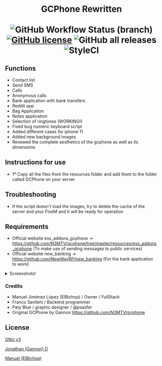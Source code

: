<h1 align="center">
  <br>
  GCPhone Rewritten
  <br>
  <br>
  <img alt="GitHub Workflow Status (branch)" src="https://img.shields.io/github/workflow/status/DmACKGL/GCPhone-Rewrite/CI/master?style=for-the-badge">
  <a href="https://github.com/DmACKGL/GCPhone-Rewrite"><img alt="GitHub license" src="https://img.shields.io/github/license/DmACKGL/GCPhone-Rewrite?style=for-the-badge"></a>
  <img alt="GitHub all releases" src="https://img.shields.io/github/downloads/DmACKGL/GCPhone-Rewrite/total?style=for-the-badge">
  <br>
  <img alt="StyleCI" src="https://github.styleci.io/repos/349118467/shield">
</h1>

## Functions 

  - Contact list
  - Send SMS
  - Calls
  - Anonymous calls
  - Bank application with bank transfers
  - Reddit app
  - Bag Application
  - Notes application
  - Selection of ringtones (WORKING!)
  - Fixed bug numeric keyboard script
  - Added different cases for iphone 11
  - Added new background images
  - Renewed the complete aesthetics of the gcphone as well as its dimensions

## Instructions for use

  - 1º Copy all the files from the resources folder and add them to the folder called GCPhone on your server


## Troubleshooting
  - If the script doesn't load the images, try to delete the cache of the server and your FiveM and it will be ready for operation
## Requirements

  - Official website esx_addons_gcphone -> https://github.com/N3MTV/gcphone/tree/master/resources/esx_addons_gcphone (To make use of sending messages to public services)
  - Official website new_banking -> https://github.com/NewWayRP/new_banking (For the bank application to work)

<details>
  <summary>Screenshots!</summary>
  
  ![GCPhone Preview](https://imgur.com/a2ltY4l.png)
  ![GCPhone Preview](https://imgur.com/HsRSwRk.png)
  ![GCPhone Preview](https://imgur.com/hPcimYT.png)
  ![GCPhone Preview](https://imgur.com/UogUOTD.png)
  ![GCPhone Preview](https://imgur.com/tALSWBL.png)
  ![GCPhone Preview](https://imgur.com/Z89F1Rj.png)
  ![GCPhone Preview](https://imgur.com/KcL76Eo.png)
  ![GCPhone Preview](https://imgur.com/VPlVnzS.png)
</details>

### Credits

  - Manuel Jiménez López (ElBichop) / Owner / FullStack
  - Franco Sanllehi / Backend programmer
  - Paty Blue / graphic designer / @psasfer
  - Original GCPhone by Gannon https://github.com/N3MTV/gcphone




## License

[GNU v3](https://opensource.org/licenses/gpl-3.0.html)

[Jonathan (Gannon) D](https://github.com/N3MTV)

[Manuel (ElBichop)](https://github.com/manueljlz)

